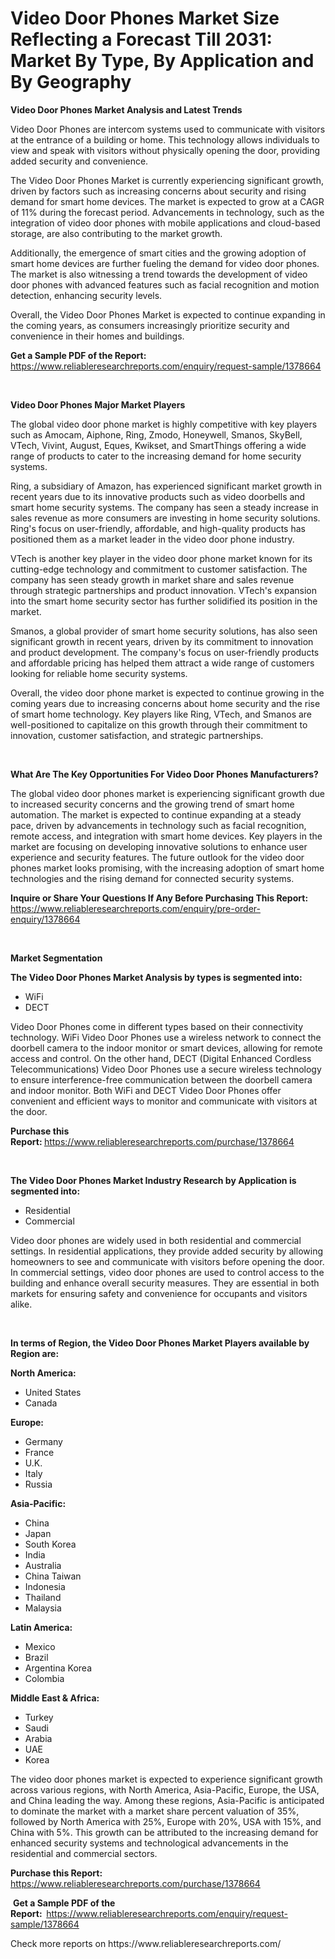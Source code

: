 <p><h1>Video Door Phones Market Size Reflecting a Forecast Till 2031: Market By Type, By Application and By Geography</h1></p><p><strong>Video Door Phones Market Analysis and Latest Trends</strong></p>
<p><p>Video Door Phones are intercom systems used to communicate with visitors at the entrance of a building or home. This technology allows individuals to view and speak with visitors without physically opening the door, providing added security and convenience.</p><p>The Video Door Phones Market is currently experiencing significant growth, driven by factors such as increasing concerns about security and rising demand for smart home devices. The market is expected to grow at a CAGR of 11% during the forecast period. Advancements in technology, such as the integration of video door phones with mobile applications and cloud-based storage, are also contributing to the market growth.</p><p>Additionally, the emergence of smart cities and the growing adoption of smart home devices are further fueling the demand for video door phones. The market is also witnessing a trend towards the development of video door phones with advanced features such as facial recognition and motion detection, enhancing security levels.</p><p>Overall, the Video Door Phones Market is expected to continue expanding in the coming years, as consumers increasingly prioritize security and convenience in their homes and buildings.</p></p>
<p><strong>Get a Sample PDF of the Report:&nbsp;</strong> <a href="https://www.reliableresearchreports.com/enquiry/request-sample/1378664">https://www.reliableresearchreports.com/enquiry/request-sample/1378664</a></p>
<p>&nbsp;</p>
<p><strong>Video Door Phones Major Market Players</strong></p>
<p><p>The global video door phone market is highly competitive with key players such as Amocam, Aiphone, Ring, Zmodo, Honeywell, Smanos, SkyBell, VTech, Vivint, August, Eques, Kwikset, and SmartThings offering a wide range of products to cater to the increasing demand for home security systems.</p><p>Ring, a subsidiary of Amazon, has experienced significant market growth in recent years due to its innovative products such as video doorbells and smart home security systems. The company has seen a steady increase in sales revenue as more consumers are investing in home security solutions. Ring's focus on user-friendly, affordable, and high-quality products has positioned them as a market leader in the video door phone industry.</p><p>VTech is another key player in the video door phone market known for its cutting-edge technology and commitment to customer satisfaction. The company has seen steady growth in market share and sales revenue through strategic partnerships and product innovation. VTech's expansion into the smart home security sector has further solidified its position in the market.</p><p>Smanos, a global provider of smart home security solutions, has also seen significant growth in recent years, driven by its commitment to innovation and product development. The company's focus on user-friendly products and affordable pricing has helped them attract a wide range of customers looking for reliable home security systems.</p><p>Overall, the video door phone market is expected to continue growing in the coming years due to increasing concerns about home security and the rise of smart home technology. Key players like Ring, VTech, and Smanos are well-positioned to capitalize on this growth through their commitment to innovation, customer satisfaction, and strategic partnerships.</p></p>
<p>&nbsp;</p>
<p><strong>What Are The Key Opportunities For Video Door Phones Manufacturers?</strong></p>
<p><p>The global video door phones market is experiencing significant growth due to increased security concerns and the growing trend of smart home automation. The market is expected to continue expanding at a steady pace, driven by advancements in technology such as facial recognition, remote access, and integration with smart home devices. Key players in the market are focusing on developing innovative solutions to enhance user experience and security features. The future outlook for the video door phones market looks promising, with the increasing adoption of smart home technologies and the rising demand for connected security systems.</p></p>
<p><strong>Inquire or Share Your Questions If Any Before Purchasing This Report:</strong> <a href="https://www.reliableresearchreports.com/enquiry/pre-order-enquiry/1378664">https://www.reliableresearchreports.com/enquiry/pre-order-enquiry/1378664</a></p>
<p>&nbsp;</p>
<p><strong>Market Segmentation</strong></p>
<p><strong>The Video Door Phones Market Analysis by types is segmented into:</strong></p>
<p><ul><li>WiFi</li><li>DECT</li></ul></p>
<p><p>Video Door Phones come in different types based on their connectivity technology. WiFi Video Door Phones use a wireless network to connect the doorbell camera to the indoor monitor or smart devices, allowing for remote access and control. On the other hand, DECT (Digital Enhanced Cordless Telecommunications) Video Door Phones use a secure wireless technology to ensure interference-free communication between the doorbell camera and indoor monitor. Both WiFi and DECT Video Door Phones offer convenient and efficient ways to monitor and communicate with visitors at the door.</p></p>
<p><strong>Purchase this Report:&nbsp;</strong><a href="https://www.reliableresearchreports.com/purchase/1378664">https://www.reliableresearchreports.com/purchase/1378664</a></p>
<p>&nbsp;</p>
<p><strong>The Video Door Phones Market Industry Research by Application is segmented into:</strong></p>
<p><ul><li>Residential</li><li>Commercial</li></ul></p>
<p><p>Video door phones are widely used in both residential and commercial settings. In residential applications, they provide added security by allowing homeowners to see and communicate with visitors before opening the door. In commercial settings, video door phones are used to control access to the building and enhance overall security measures. They are essential in both markets for ensuring safety and convenience for occupants and visitors alike.</p></p>
<p>&nbsp;</p>
<p><strong>In terms of Region, the Video Door Phones Market Players available by Region are:</strong></p>
<p>
    <p> <strong> North America: </strong>
        <ul>
            <li>United States</li>
            <li>Canada</li>
        </ul>
        </p> 
    <p> <strong> Europe: </strong>
        <ul>
            <li>Germany</li>
            <li>France</li>
            <li>U.K.</li>
            <li>Italy</li>
            <li>Russia</li>
        </ul>
        </p> 
    <p> <strong> Asia-Pacific: </strong>
        <ul>
            <li>China</li>
            <li>Japan</li>
            <li>South Korea</li>
            <li>India</li>
            <li>Australia</li>
            <li>China Taiwan</li>
            <li>Indonesia</li>
            <li>Thailand</li>
            <li>Malaysia</li>
        </ul>
        </p> 
    <p> <strong> Latin America: </strong>
        <ul>
            <li>Mexico</li>
            <li>Brazil</li>
            <li>Argentina Korea</li>
            <li>Colombia</li>
        </ul>
        </p> 
    <p> <strong> Middle East & Africa: </strong>
        <ul>
            <li>Turkey</li>
            <li>Saudi</li>
            <li>Arabia</li>
            <li>UAE</li>
            <li>Korea</li>
        </ul>
    </p>
    </p>
<p><p>The video door phones market is expected to experience significant growth across various regions, with North America, Asia-Pacific, Europe, the USA, and China leading the way. Among these regions, Asia-Pacific is anticipated to dominate the market with a market share percent valuation of 35%, followed by North America with 25%, Europe with 20%, USA with 15%, and China with 5%. This growth can be attributed to the increasing demand for enhanced security systems and technological advancements in the residential and commercial sectors.</p></p>
<p><strong>Purchase this Report: </strong><a href="https://www.reliableresearchreports.com/purchase/1378664">https://www.reliableresearchreports.com/purchase/1378664</a></p>
<p>&nbsp;<strong>Get a Sample PDF of the Report:&nbsp;&nbsp;</strong><a href="https://www.reliableresearchreports.com/enquiry/request-sample/1378664">https://www.reliableresearchreports.com/enquiry/request-sample/1378664</a></p>
<p><strong></strong></p>
<p>Check more reports on https://www.reliableresearchreports.com/</p>